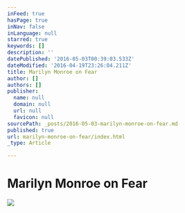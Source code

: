 ```yaml
---
inFeed: true
hasPage: true
inNav: false
inLanguage: null
starred: true
keywords: []
description: ''
datePublished: '2016-05-03T00:39:03.533Z'
dateModified: '2016-04-19T23:26:04.211Z'
title: Marilyn Monroe on Fear
author: []
authors: []
publisher:
  name: null
  domain: null
  url: null
  favicon: null
sourcePath: _posts/2016-05-03-marilyn-monroe-on-fear.md
published: true
url: marilyn-monroe-on-fear/index.html
_type: Article

---
```

# Marilyn Monroe on Fear
![](https://the-grid-user-content.s3-us-west-2.amazonaws.com/1b9b4537-6261-44cf-8db0-023447cfccfd.jpg)